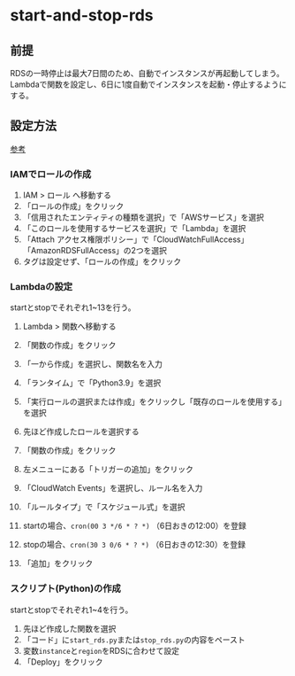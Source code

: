 # start-and-stop-rds

## 前提
RDSの一時停止は最大7日間のため、自動でインスタンスが再起動してしまう。
Lambdaで関数を設定し、6日に1度自動でインスタンスを起動・停止するようにする。

## 設定方法

[参考](https://www.t3a.jp/blog/infrastructure/rds-auto-start-stop/#outline__1)

### IAMでロールの作成

1. IAM > ロール へ移動する
2. 「ロールの作成」をクリック
3. 「信用されたエンティティの種類を選択」で「AWSサービス」を選択
4. 「このロールを使用するサービスを選択」で「Lambda」を選択
5. 「Attach アクセス権限ポリシー」で「CloudWatchFullAccess」「AmazonRDSFullAccess」の2つを選択
6. タグは設定せず、「ロールの作成」をクリック

### Lambdaの設定
startとstopでそれぞれ1~13を行う。

1. Lambda > 関数へ移動する
2. 「関数の作成」をクリック
3. 「一から作成」を選択し、関数名を入力
4. 「ランタイム」で「Python3.9」を選択
5. 「実行ロールの選択または作成」をクリックし「既存のロールを使用する」を選択
6. 先ほど作成したロールを選択する
7. 「関数の作成」をクリック

8. 左メニューにある「トリガーの追加」をクリック
9. 「CloudWatch Events」を選択し、ルール名を入力
10. 「ルールタイプ」で「スケジュール式」を選択
11. startの場合、`cron(00 3 */6 * ? *)` （6日おきの12:00）を登録
12. stopの場合、`cron(30 3 0/6 * ? *)` （6日おきの12:30）を登録
13. 「追加」をクリック

### スクリプト(Python)の作成
startとstopでそれぞれ1~4を行う。

1. 先ほど作成した関数を選択
2. 「コード」に`start_rds.py`または`stop_rds.py`の内容をペースト
3. 変数`instance`と`region`をRDSに合わせて設定
4. 「Deploy」をクリック
